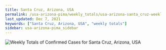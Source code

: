 ```yaml
---
title: Santa Cruz, Arizona, USA
permalink: /usa-arizona-pima/weekly_totals/usa-arizona-santa_cruz-weekly_totals.html
last_updated: Dec 7, 2021
keywords: ["Santa Cruz, Arizona, USA", "weekly totals"]
sidebar: usa-arizona-pima_sidebar
---
```


![Weekly Totals of Confirmed Cases for Santa Cruz, Arizona, USA](/covid_tracker/images/graphs/usa-arizona-santa_cruz-weekly_totals_graph.png)
